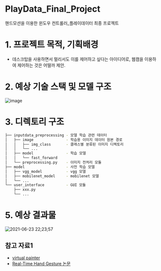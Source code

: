 # PlayData_Final_Project
핸드모션을 이용한 윈도우 컨트롤러_플레이데이터 최종 프로젝트

# 1. 프로젝트 목적, 기획배경
- 데스크탑을 사용하면서 멀리서도 이를 제어하고 싶다는 아이디어로, 웹캠을 이용하여 제어하는 것은 어떨까 제안.

# 2. 예상 기술 스택 및 모델 구조
![image](https://user-images.githubusercontent.com/71580318/123107686-b8673b00-d474-11eb-8ed6-2a24b6cd1d71.png)

# 3. 디렉토리 구조
```bash
├── inputdata_preprocessing - 모델 학습 관련 데이터
│   ├── image               - 학습용 이미지 데이터 원본 경로
│   │   ├── img_class       - 클래스별 분류된 이미지 디렉토리    
│   │   └── ...
│   ├── model               - 학습 모델
│   │   └── fast_forward
│   └── preprocessing.py    - 이미지 전처리 모듈
├── model                   - 사전 학습 모델
│   ├── vgg_model           - vgg 모델
│   ├── mobilenet_model     - mobilenet 모델
│   └── ...
└── user_interface          - GUI 모듈
    ├── xxx.py
    └── ...
```

# 5. 예상 결과물
![2021-06-23 22;23;57](https://user-images.githubusercontent.com/71580318/123104237-ba7bca80-d471-11eb-86de-1765494aaff0.PNG)
  
  
## 참고 자료1
- [virtual painter](https://www.youtube.com/watch?v=ZiwZaAVbXQo)
- [Real-Time Hand Gesture 논문](https://www.koreascience.or.kr/article/JAKO201919866854640.pdf)
